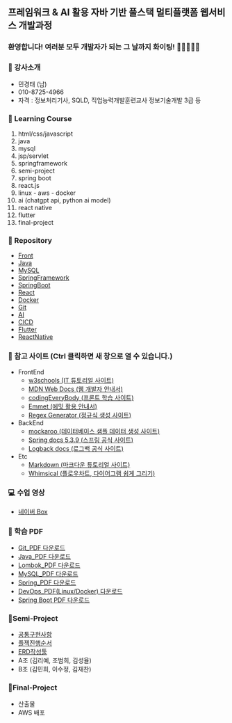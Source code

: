 ## 프레임워크 & AI 활용 자바 기반 풀스택 멀티플랫폼 웹서비스 개발과정

### 환영합니다! 여러분 모두 개발자가 되는 그 날까지 화이팅! 🏃🏃‍♂️🏃‍♀️

### 🎅 강사소개
- 민경태 (남)
- 010-8725-4966
- 자격 : 정보처리기사, SQLD, 직업능력개발훈련교사 정보기술개발 3급 등

### 🎁 Learning Course
1. html/css/javascript
2. java
3. mysql
4. jsp/servlet
5. springframework
6. semi-project
7. spring boot
8. react.js
9. linux - aws - docker
10. ai (chatgpt api, python ai model)
11. react native
12. flutter
13. final-project

### 🏫 Repository
- [Front](https://github.com/20241010-GreenIT/Front)
- [Java](https://github.com/20241010-GreenIT/Java)
- [MySQL](https://github.com/20241010-GreenIT/MySQL)
- [SpringFramework](https://github.com/20241010-GreenIT/SpringFramework)
- [SpringBoot](https://github.com/20241010-GreenIT/SpringBoot)
- [React](https://github.com/20241010-GreenIT/React)
- [Docker](https://github.com/20241010-GreenIT/Docker)
- [Git](https://github.com/20241010-GreenIT/Git)
- [AI](https://github.com/20241010-GreenIT/AI)
- [CICD](https://github.com/20241010-GreenIT/CICD)
- [Flutter](https://github.com/20241010-GreenIT/Flutter)
- [ReactNative](https://github.com/20241010-GreenIT/ReactNative.git)

### 💬 참고 사이트 (Ctrl 클릭하면 새 창으로 열 수 있습니다.)
<ul type="disc">
  <li>FrontEnd
    <ul>
      <li><a href="https://www.w3schools.com/">w3schools (IT 튜토리얼 사이트)</a></li>
      <li><a href="https://developer.mozilla.org/ko/">MDN Web Docs (웹 개발자 안내서)</a></li>
      <li><a href="https://codingeverybody.kr/">codingEveryBody (프론트 학습 사이트)</a></li>
      <li><a href="https://docs.emmet.io/abbreviations/syntax/">Emmet (에밋 활용 안내서)</a></li>
      <li><a href="https://regex-generator.olafneumann.org/">Regex Generator (정규식 생성 사이트)</a></li>
    </ul>
  </li>
  <li>BackEnd
    <ul>
      <li><a href="https://mockaroo.com/">mockaroo (데이터베이스 샘플 데이터 생성 사이트)</a></li>
      <li><a href="https://docs.spring.io/spring-framework/docs/5.3.39/reference/html/">Spring docs 5.3.9 (스프링 공식 사이트)</a></li>
      <li><a href="https://logback.qos.ch/manual/index.html">Logback docs (로그백 공식 사이트)</a></li>
    </ul>
  </li>
  <li>Etc
    <ul>
      <li><a href="https://www.markdowntutorial.com/kr/">Markdown (마크다운 튜토리얼 사이트)</a></li>
      <li><a href="https://whimsical.com/">Whimsical (플로우차트, 다이어그램 쉽게 그리기)</a></li>
    </ul>
  </li>
</ul>

### 💻 수업 영상
- [네이버 Box](http://naver.me/xa5pOFZz)

### 🧷 학습 PDF
- [Git_PDF 다운로드](https://github.com/20241010-GreenIT/pdf/blob/main/Git_PDF.zip)
- [Java_PDF 다운로드](https://github.com/20241010-GreenIT/pdf/blob/main/Java_PDF.zip)
- [Lombok_PDF 다운로드](https://github.com/20241010-GreenIT/pdf/blob/main/Lombok_PDF.pdf)
- [MySQL_PDF 다운로드](https://github.com/20241010-GreenIT/pdf/blob/main/MySQL_PDF.zip)
- [Spring_PDF 다운로드](https://github.com/20241010-GreenIT/pdf/blob/main/Spring_PDF.zip)
- [DevOps_PDF(Linux/Docker) 다운로드](https://github.com/20241010-GreenIT/pdf/blob/main/DevOps_PDF.zip)
- [Spring Boot PDF 다운로드](https://github.com/20241010-GreenIT/pdf/blob/main/%EC%8A%A4%ED%94%84%EB%A7%81%EB%B6%80%ED%8A%B8%EA%B5%90%EC%95%88.pdf)

### 🤝Semi-Project
- [공통구현사항](http://naver.me/5FmSXxip)
- [플젝진행순서](http://naver.me/xWTn3LAJ)
- [ERD작성툴](https://www.erdcloud.com/)
- A조 (김리예, 조범희, 김성율)
- B조 (김민희, 이수정, 김재찬)

### 🤝Final-Project
- 산출물
- AWS 배포
